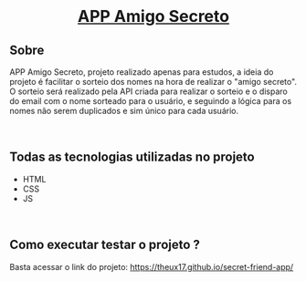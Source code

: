 <br>
<h1 align="center">
  <a href="https://theux17.github.io/secret-friend-app/">APP Amigo Secreto</a>
</h1>

## Sobre
<p>
  APP Amigo Secreto, projeto realizado apenas para estudos, a ideia do projeto é facilitar o sorteio dos nomes na hora de realizar o "amigo secreto". O sorteio será realizado pela API criada para realizar o sorteio e o disparo do email com o nome sorteado para o usuário, e seguindo a lógica para os nomes não serem duplicados e sim único para cada usuário.
</p>

<br>

## Todas as tecnologias utilizadas no projeto

- HTML
- CSS 
- JS


<br>

## Como executar testar o projeto ?
Basta acessar o link do projeto: https://theux17.github.io/secret-friend-app/

